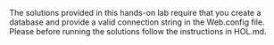The solutions provided in this hands-on lab require that you create a database and provide a valid connection string in the Web.config file.
Please before running the solutions follow the instructions in HOL.md.